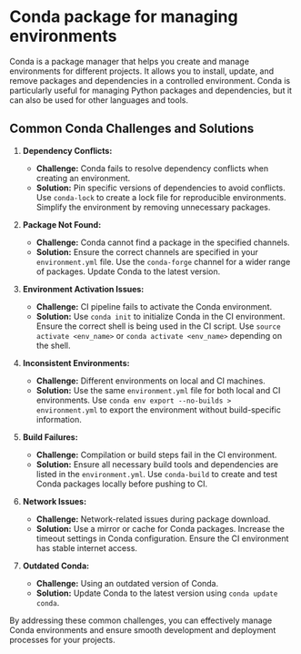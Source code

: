 # Conda package for managing environments
Conda is a package manager that helps you create and manage environments for different projects. It allows you to install, update, and remove packages and dependencies in a controlled environment. Conda is particularly useful for managing Python packages and dependencies, but it can also be used for other languages and tools.

## Common Conda Challenges and Solutions

1. **Dependency Conflicts:**
   - **Challenge:** Conda fails to resolve dependency conflicts when creating an environment.
   - **Solution:** Pin specific versions of dependencies to avoid conflicts. Use `conda-lock` to create a lock file for reproducible environments. Simplify the environment by removing unnecessary packages.

2. **Package Not Found:**
    - **Challenge:** Conda cannot find a package in the specified channels.
    - **Solution:** Ensure the correct channels are specified in your `environment.yml` file. Use the `conda-forge` channel for a wider range of packages. Update Conda to the latest version.

3. **Environment Activation Issues:**
    - **Challenge:** CI pipeline fails to activate the Conda environment.
    - **Solution:** Use `conda init` to initialize Conda in the CI environment. Ensure the correct shell is being used in the CI script. Use `source activate <env_name>` or `conda activate <env_name>` depending on the shell.

4. **Inconsistent Environments:**
    - **Challenge:** Different environments on local and CI machines.
    - **Solution:** Use the same `environment.yml` file for both local and CI environments. Use `conda env export --no-builds > environment.yml` to export the environment without build-specific information.

5. **Build Failures:**
    - **Challenge:** Compilation or build steps fail in the CI environment.
    - **Solution:** Ensure all necessary build tools and dependencies are listed in the `environment.yml`. Use `conda-build` to create and test Conda packages locally before pushing to CI.

6. **Network Issues:**
    - **Challenge:** Network-related issues during package download.
    - **Solution:** Use a mirror or cache for Conda packages. Increase the timeout settings in Conda configuration. Ensure the CI environment has stable internet access.

7. **Outdated Conda:**
    - **Challenge:** Using an outdated version of Conda.
    - **Solution:** Update Conda to the latest version using `conda update conda`.

By addressing these common challenges, you can effectively manage Conda environments and ensure smooth development and deployment processes for your projects.